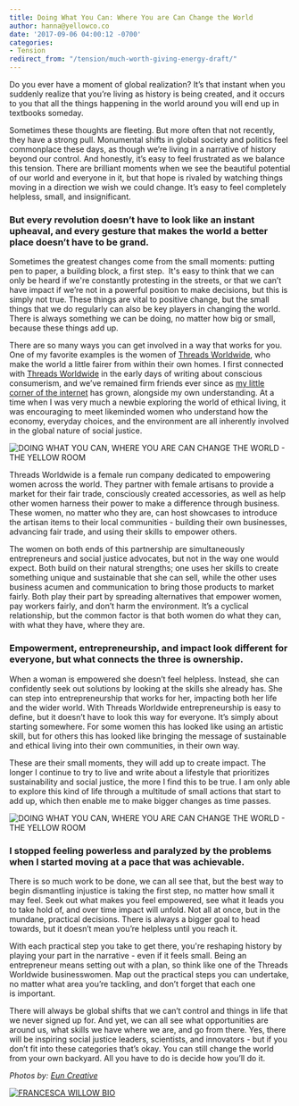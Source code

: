 ```yaml
---
title: Doing What You Can: Where You are Can Change the World
author: hanna@yellowco.co
date: '2017-09-06 04:00:12 -0700'
categories:
- Tension
redirect_from: "/tension/much-worth-giving-energy-draft/"
---
```


Do you ever have a moment of global realization? It’s that instant when you suddenly realize that you’re living as history is being created, and it occurs to you that all the things happening in the world around you will end up in textbooks someday.

Sometimes these thoughts are fleeting. But more often that not recently, they have a strong pull. Monumental shifts in global society and politics feel commonplace these days, as though we’re living in a narrative of history beyond our control. And honestly, it’s easy to feel frustrated as we balance this tension. There are brilliant moments when we see the beautiful potential of our world and everyone in it, but that hope is rivaled by watching things moving in a direction we wish we could change. It’s easy to feel completely helpless, small, and insignificant.

### **But every revolution doesn’t have to look like an instant upheaval, and every gesture that makes the world a better place doesn’t have to be grand.**

Sometimes the greatest changes come from the small moments: putting pen to paper, a building block, a first step.  It's easy to think that we can only be heard if we're constantly protesting in the streets, or that we can’t have impact if we’re not in a powerful position to make decisions, but this is simply not true. These things are vital to positive change, but the small things that we do regularly can also be key players in changing the world. There is always something we can be doing, no matter how big or small, because these things add up.

There are so many ways you can get involved in a way that works for you. One of my favorite examples is the women of [Threads Worldwide](https://threadsworldwide.com/), who make the world a little fairer from within their own homes. I first connected with [Threads Worldwide](https://threadsworldwide.com/) in the early days of writing about conscious consumerism, and we’ve remained firm friends ever since as [my little corner of the internet](http://ethicalunicorn.com/) has grown, alongside my own understanding. At a time when I was very much a newbie exploring the world of ethical living, it was encouraging to meet likeminded women who understand how the economy, everyday choices, and the environment are all inherently involved in the global nature of social justice.

![DOING WHAT YOU CAN, WHERE YOU ARE CAN CHANGE THE WORLD - THE YELLOW ROOM](https://yellow-blog-images.imgix.net/2017/09/BeBangles-Summer2016-030.jpg)

Threads Worldwide is a female run company dedicated to empowering women across the world. They partner with female artisans to provide a market for their fair trade, consciously created accessories, as well as help other women harness their power to make a difference through business. These women, no matter who they are, can host showcases to introduce the artisan items to their local communities - building their own businesses, advancing fair trade, and using their skills to empower others.

The women on both ends of this partnership are simultaneously entrepreneurs and social justice advocates, but not in the way one would expect. Both build on their natural strengths; one uses her skills to create something unique and sustainable that she can sell, while the other uses business acumen and communication to bring those products to market fairly. Both play their part by spreading alternatives that empower women, pay workers fairly, and don’t harm the environment. It’s a cyclical relationship, but the common factor is that both women do what they can, with what they have, where they are.

### **Empowerment, entrepreneurship, and impact look different for everyone, but what connects the three is ownership.**

When a woman is empowered she doesn’t feel helpless. Instead, she can confidently seek out solutions by looking at the skills she already has. She can step into entrepreneurship that works for her, impacting both her life and the wider world. With Threads Worldwide entrepreneurship is easy to define, but it doesn’t have to look this way for everyone. It’s simply about starting somewhere. For some women this has looked like using an artistic skill, but for others this has looked like bringing the message of sustainable and ethical living into their own communities, in their own way.

These are their small moments, they will add up to create impact. The longer I continue to try to live and write about a lifestyle that prioritizes sustainability and social justice, the more I find this to be true. I am only able to explore this kind of life through a multitude of small actions that start to add up, which then enable me to make bigger changes as time passes.

![DOING WHAT YOU CAN, WHERE YOU ARE CAN CHANGE THE WORLD - THE YELLOW ROOM](https://yellow-blog-images.imgix.net/2017/09/BeBangles-Summer2016-029.jpg)

### **I stopped feeling powerless and paralyzed by the problems when I started moving at a pace that was achievable.**

There is so much work to be done, we can all see that, but the best way to begin dismantling injustice is taking the first step, no matter how small it may feel. Seek out what makes you feel empowered, see what it leads you to take hold of, and over time impact will unfold. Not all at once, but in the mundane, practical decisions. There is always a bigger goal to head towards, but it doesn’t mean you’re helpless until you reach it.

With each practical step you take to get there, you're reshaping history by playing your part in the narrative - even if it feels small. Being an entrepreneur means setting out with a plan, so think like one of the Threads Worldwide businesswomen. Map out the practical steps you can undertake, no matter what area you’re tackling, and don’t forget that each one is important.

There will always be global shifts that we can’t control and things in life that we never signed up for. And yet, we can all see what opportunities are around us, what skills we have where we are, and go from there. Yes, there will be inspiring social justice leaders, scientists, and innovators - but if you don’t fit into these categories that’s okay. You can still change the world from your own backyard. All you have to do is decide how you’ll do it.

_Photos by: [Eun Creative](http://www.euncreative.com/)_

[![FRANCESCA WILLOW BIO](https://yellow-blog-images.imgix.net/2017/09/FRANCESCA-WILLOW-BIO.jpg)](http://ethicalunicorn.com/)
